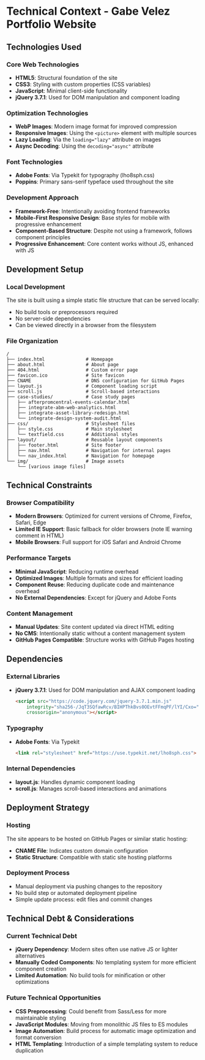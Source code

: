 # Technical Context - Gabe Velez Portfolio Website

## Technologies Used

### Core Web Technologies
- **HTML5**: Structural foundation of the site
- **CSS3**: Styling with custom properties (CSS variables)
- **JavaScript**: Minimal client-side functionality
- **jQuery 3.7.1**: Used for DOM manipulation and component loading

### Optimization Technologies
- **WebP Images**: Modern image format for improved compression
- **Responsive Images**: Using the `<picture>` element with multiple sources
- **Lazy Loading**: Via the `loading="lazy"` attribute on images
- **Async Decoding**: Using the `decoding="async"` attribute

### Font Technologies
- **Adobe Fonts**: Via Typekit for typography (lho8sph.css)
- **Poppins**: Primary sans-serif typeface used throughout the site

### Development Approach
- **Framework-Free**: Intentionally avoiding frontend frameworks
- **Mobile-First Responsive Design**: Base styles for mobile with progressive enhancement
- **Component-Based Structure**: Despite not using a framework, follows component principles
- **Progressive Enhancement**: Core content works without JS, enhanced with JS

## Development Setup

### Local Development
The site is built using a simple static file structure that can be served locally:
- No build tools or preprocessors required
- No server-side dependencies
- Can be viewed directly in a browser from the filesystem

### File Organization
```
/
├── index.html               # Homepage
├── about.html               # About page
├── 404.html                 # Custom error page
├── favicon.ico              # Site favicon
├── CNAME                    # DNS configuration for GitHub Pages
├── layout.js                # Component loading script
├── scroll.js                # Scroll-based interactions
├── case-studies/            # Case study pages
│   ├── afterpromcentral-events-calendar.html
│   ├── integrate-abm-web-analytics.html
│   ├── integrate-asset-library-redesign.html
│   └── integrate-design-system-audit.html
├── css/                     # Stylesheet files
│   ├── style.css            # Main stylesheet
│   └── textfield.css        # Additional styles
├── layout/                  # Reusable layout components
│   ├── footer.html          # Site footer
│   ├── nav.html             # Navigation for internal pages
│   └── nav_index.html       # Navigation for homepage
└── img/                     # Image assets
    └── [various image files]
```

## Technical Constraints

### Browser Compatibility
- **Modern Browsers**: Optimized for current versions of Chrome, Firefox, Safari, Edge
- **Limited IE Support**: Basic fallback for older browsers (note IE warning comment in HTML)
- **Mobile Browsers**: Full support for iOS Safari and Android Chrome

### Performance Targets
- **Minimal JavaScript**: Reducing runtime overhead
- **Optimized Images**: Multiple formats and sizes for efficient loading
- **Component Reuse**: Reducing duplicate code and maintenance overhead
- **No External Dependencies**: Except for jQuery and Adobe Fonts

### Content Management
- **Manual Updates**: Site content updated via direct HTML editing
- **No CMS**: Intentionally static without a content management system
- **GitHub Pages Compatible**: Structure works with GitHub Pages hosting

## Dependencies

### External Libraries
- **jQuery 3.7.1**: Used for DOM manipulation and AJAX component loading
  ```html
  <script src="https://code.jquery.com/jquery-3.7.1.min.js" 
      integrity="sha256-/JqT3SQfawRcv/BIHPThkBvs0OEvtFFmqPF/lYI/Cxo=" 
      crossorigin="anonymous"></script>
  ```

### Typography
- **Adobe Fonts**: Via Typekit
  ```html
  <link rel="stylesheet" href="https://use.typekit.net/lho8sph.css">
  ```

### Internal Dependencies
- **layout.js**: Handles dynamic component loading
- **scroll.js**: Manages scroll-based interactions and animations

## Deployment Strategy

### Hosting
The site appears to be hosted on GitHub Pages or similar static hosting:
- **CNAME File**: Indicates custom domain configuration
- **Static Structure**: Compatible with static site hosting platforms

### Deployment Process
- Manual deployment via pushing changes to the repository
- No build step or automated deployment pipeline
- Simple update process: edit files and commit changes

## Technical Debt & Considerations

### Current Technical Debt
- **jQuery Dependency**: Modern sites often use native JS or lighter alternatives
- **Manually Coded Components**: No templating system for more efficient component creation
- **Limited Automation**: No build tools for minification or other optimizations

### Future Technical Opportunities
- **CSS Preprocessing**: Could benefit from Sass/Less for more maintainable styling
- **JavaScript Modules**: Moving from monolithic JS files to ES modules
- **Image Automation**: Build process for automatic image optimization and format conversion
- **HTML Templating**: Introduction of a simple templating system to reduce duplication
